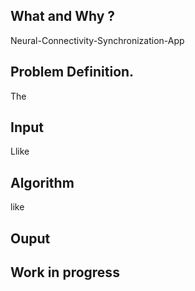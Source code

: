 ## What and Why ?
Neural-Connectivity-Synchronization-App

## Problem Definition.
The 
## Input
Llike
## Algorithm
like
## Ouput

## Work in progress
